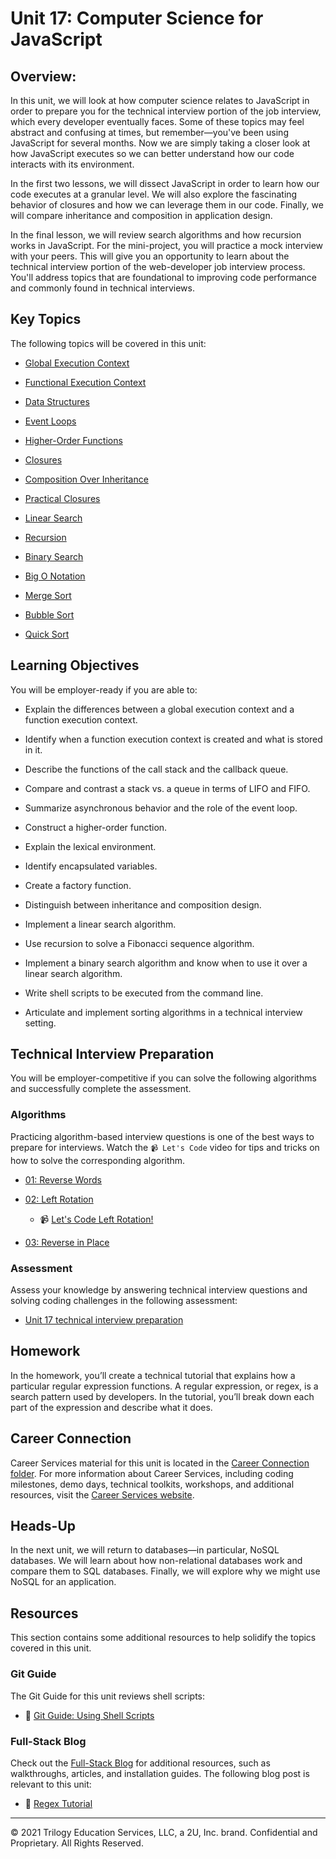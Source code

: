 # Unit 17: Computer Science for JavaScript

## Overview:

In this unit, we will look at how computer science relates to JavaScript in order to prepare you for the technical interview portion of the job interview, which every developer eventually faces. Some of these topics may feel abstract and confusing at times, but remember&mdash;you've been using JavaScript for several months. Now we are simply taking a closer look at how JavaScript executes so we can better understand how our code interacts with its environment.

In the first two lessons, we will dissect JavaScript in order to learn how our code executes at a granular level. We will also explore the fascinating behavior of closures and how we can leverage them in our code. Finally, we will compare inheritance and composition in application design. 

In the final lesson, we will review search algorithms and how recursion works in JavaScript. For the mini-project, you will practice a mock interview with your peers. This will give you an opportunity to learn about the technical interview portion of the web-developer job interview process. You'll address topics that are foundational to improving code performance and commonly found in technical interviews.

## Key Topics

The following topics will be covered in this unit:

* [Global Execution Context](https://developer.mozilla.org/en-US/docs/Web/JavaScript/Reference/Operators/this#global_context)

* [Functional Execution Context](https://developer.mozilla.org/en-US/docs/Web/JavaScript/Reference/Operators/this#Function_context)

* [Data Structures](https://en.wikipedia.org/wiki/Data_structure)

* [Event Loops](https://developer.mozilla.org/en-US/docs/Web/JavaScript/EventLoop#Event_loop)

* [Higher-Order Functions](https://eloquentjavascript.net/05_higher_order.html#h_xxCc98lOBK)

* [Closures](https://developer.mozilla.org/en-US/docs/Web/JavaScript/Closures)

* [Composition Over Inheritance](https://en.wikipedia.org/wiki/Composition_over_inheritance)

* [Practical Closures](https://developer.mozilla.org/en-US/docs/Web/JavaScript/Closures/#Practical_closures)

* [Linear Search](https://en.wikipedia.org/wiki/Linear_search)

* [Recursion](https://en.wikipedia.org/wiki/Recursion)

* [Binary Search](https://en.wikipedia.org/wiki/Binary_search_algorithm)

* [Big O Notation](https://en.wikipedia.org/wiki/Big_O_notation)

* [Merge Sort](https://en.wikipedia.org/wiki/Sorting_algorithm#Merge_sort)

* [Bubble Sort](https://en.wikipedia.org/wiki/Sorting_algorithm#Bubble_sort)

* [Quick Sort](https://en.wikipedia.org/wiki/Sorting_algorithm#Quicksort)

## Learning Objectives

You will be employer-ready if you are able to:

* Explain the differences between a global execution context and a function execution context.

* Identify when a function execution context is created and what is stored in it.

* Describe the functions of the call stack and the callback queue.

* Compare and contrast a stack vs. a queue in terms of LIFO and FIFO.

* Summarize asynchronous behavior and the role of the event loop.

* Construct a higher-order function.

* Explain the lexical environment.

* Identify encapsulated variables.

* Create a factory function.

* Distinguish between inheritance and composition design.

* Implement a linear search algorithm.

* Use recursion to solve a Fibonacci sequence algorithm.

* Implement a binary search algorithm and know when to use it over a linear search algorithm.

* Write shell scripts to be executed from the command line.

* Articulate and implement sorting algorithms in a technical interview setting.

## Technical Interview Preparation

You will be employer-competitive if you can solve the following algorithms and successfully complete the assessment.

### Algorithms

Practicing algorithm-based interview questions is one of the best ways to prepare for interviews. Watch the `📹 Let's Code` video for tips and tricks on how to solve the corresponding algorithm.

* [01: Reverse Words](./03-Algorithms/01-reverse-no-built-in)

* [02: Left Rotation](./03-Algorithms/02-left-rotation)

    * 📹 [Let's Code Left Rotation!](https://2u-20.wistia.com/medias/kfyhj4z6fn)

* [03: Reverse in Place](./03-Algorithms/03-reverse-in-place)

### Assessment

Assess your knowledge by answering technical interview questions and solving coding challenges in the following assessment:

* [Unit 17 technical interview preparation](https://forms.gle/hqrZiocUkRsskb616)

## Homework

In the homework, you’ll create a technical tutorial that explains how a particular regular expression functions. A regular expression, or regex, is a search pattern used by developers. In the tutorial, you’ll break down each part of the expression and describe what it does.

## Career Connection

Career Services material for this unit is located in the [Career Connection folder](./04-Career-Connection/README.md). For more information about Career Services, including coding milestones, demo days, technical toolkits, workshops, and additional resources, visit the [Career Services website](http://bit.ly/CodingCS).

## Heads-Up

In the next unit, we will return to databases&mdash;in particular, NoSQL databases. We will learn about how non-relational databases work and compare them to SQL databases. Finally, we will explore why we might use NoSQL for an application.

## Resources

This section contains some additional resources to help solidify the topics covered in this unit.

### Git Guide

The Git Guide for this unit reviews shell scripts:

* 📖 [Git Guide: Using Shell Scripts](./01-Activities/27-Evr_Shell)

### Full-Stack Blog

Check out the [Full-Stack Blog](https://coding-boot-camp.github.io/full-stack/) for additional resources, such as walkthroughs, articles, and installation guides. The following blog post is relevant to this unit:

* 📖 [Regex Tutorial](http://coding-boot-camp.github.io/full-stack/javascript/regex-tutorial)

---
© 2021 Trilogy Education Services, LLC, a 2U, Inc. brand. Confidential and Proprietary. All Rights Reserved.
